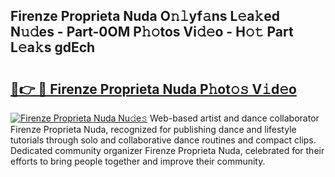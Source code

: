 ## Firenze Proprieta Nuda O𝚗𝚕yf𝚊ns L𝚎a𝚔ed N𝚞𝚍es - Part-0OM P𝚑𝚘tos Vi𝚍𝚎o - H𝚘𝚝 Part L𝚎a𝚔s gdEch

# <h2><a href="http://kf8mvz.oniu.top/?m=Firenze+Proprieta+Nuda">🔗👉 🔴 Firenze Proprieta Nuda P𝚑ot𝚘𝚜 V𝚒d𝚎o</a></h2>

[![Firenze Proprieta Nuda Nu𝚍e𝚜](https://i.imgur.com/0qMVB7G.gif)](http://kf8mvz.oniu.top/?m=Firenze+Proprieta+Nuda)
Web-based artist and dance collaborator Firenze Proprieta Nuda, recognized for publishing dance and lifestyle tutorials through solo and collaborative dance routines and compact clips. Dedicated community organizer Firenze Proprieta Nuda, celebrated for their efforts to bring people together and improve their community.  
